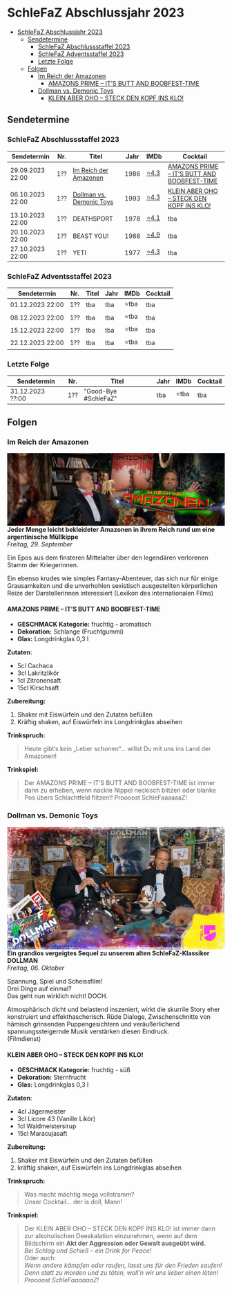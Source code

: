 # SchleFaZ Abschlussjahr 2023
- [SchleFaZ Abschlussjahr 2023](#schlefaz-abschlussjahr-2023)
  - [Sendetermine](#sendetermine)
    - [SchleFaZ Abschlussstaffel 2023](#schlefaz-abschlussstaffel-2023)
    - [SchleFaZ Adventsstaffel 2023](#schlefaz-adventsstaffel-2023)
    - [Letzte Folge](#letzte-folge)
  - [Folgen](#folgen)
    - [Im Reich der Amazonen](#im-reich-der-amazonen)
      - [AMAZONS PRIME – IT’S BUTT AND BOOBFEST-TIME](#amazons-prime--its-butt-and-boobfest-time)
    - [Dollman vs. Demonic Toys](#dollman-vs-demonic-toys)
      - [KLEIN ABER OHO – STECK DEN KOPF INS KLO!](#klein-aber-oho--steck-den-kopf-ins-klo)
 
## Sendetermine

### SchleFaZ Abschlussstaffel 2023

Sendetermin | Nr. | Titel | Jahr | IMDb | Cocktail
----------- | --- | ----- | ---- | ---- | --------
29.09.2023 22:00 | 1?? | [Im Reich der Amazonen](#im-reich-der-amazonen) | 1986 | [⭐4.3](https://www.imdb.com/title/tt0090627/) | [AMAZONS PRIME – IT’S BUTT AND BOOBFEST-TIME](#amazons-prime--its-butt-and-boobfest-time)
06.10.2023 22:00 | 1?? | [Dollman vs. Demonic Toys](#dollman-vs-demonic-toys) | 1993 | [⭐4.3](https://www.imdb.com/title/tt0106743/) | [KLEIN ABER OHO – STECK DEN KOPF INS KLO!](#klein-aber-oho--steck-den-kopf-ins-klo)
13.10.2023 22:00 | 1?? | DEATHSPORT | 1978 | [⭐4.1](https://www.imdb.com/title/tt0077414/) | tba
20.10.2023 22:00 | 1?? | BEAST YOU! | 1988 | [⭐4.9](https://www.imdb.com/title/tt0096142) | tba
27.10.2023 22:00 | 1?? | YETI | 1977 | [⭐4.3](https://www.imdb.com/title/tt0076937) | tba

### SchleFaZ Adventsstaffel 2023

Sendetermin | Nr. | Titel | Jahr | IMDb | Cocktail
----------- | --- | ----- | ---- | ---- | --------
01.12.2023 22:00 | 1?? | tba | tba | ⭐tba | tba
08.12.2023 22:00 | 1?? | tba | tba | ⭐tba | tba
15.12.2023 22:00 | 1?? | tba | tba | ⭐tba | tba
22.12.2023 22:00 | 1?? | tba | tba | ⭐tba | tba

### Letzte Folge

Sendetermin | Nr. | Titel | Jahr | IMDb | Cocktail
----------- | --- | ----- | ---- | ---- | --------
31.12.2023 ??:00 | 1?? | "Good-Bye #SchleFaZ" | tba | ⭐tba | tba

## Folgen

### Im Reich der Amazonen
<img align="right" src="images/amazonen.jpg" />

**Jeder Menge leicht bekleideter Amazonen in ihrem Reich rund um eine argentinische Müllkippe**  
_Freitag, 29. September_

Ein Epos aus dem finsteren Mittelalter über den legendären verlorenen Stamm der Kriegerinnen.

Ein ebenso krudes wie simples Fantasy-Abenteuer, 
das sich nur für einige Grausamkeiten und die unverhohlen sexistisch ausgestellten körperlichen Reize der Darstellerinnen interessiert (Lexikon des internationalen Films)

#### AMAZONS PRIME – IT’S BUTT AND BOOBFEST-TIME

- **GESCHMACK Kategorie:** fruchtig - aromatisch 
- **Dekoration:** Schlange (Fruchtgummi)  
- **Glas:** Longdrinkglas 0,3 l  

**Zutaten**: 
- 5cl Cachaca
- 3cl Lakritzlikör
- 1cl Zitronensaft
- 15cl Kirschsaft 

**Zubereitung:** 
1. Shaker mit Eiswürfeln und den Zutaten befüllen
2. Kräftig shaken, auf Eiswürfeln ins Longdrinkglas abseihen

**Trinkspruch:**
>Heute gibt’s kein „Leber schonen“...
willst Du mit uns ins Land der Amazonen!

**Trinkspiel:** 
>Der AMAZONS PRIME – IT’S BUTT AND BOOBFEST-TIME ist immer dann zu erheben, wenn nackte Nippel neckisch blitzen oder blanke Pos übers Schlachtfeld flitzen!! Proooost SchleFaaaaaaZ!

### Dollman vs. Demonic Toys
<img align="right" src="images/dollman.jpeg" />

**Ein grandios vergeigtes Sequel zu unserem alten SchleFaZ-Klassiker DOLLMAN**  
_Freitag, 06. Oktober_

Spannung, Spiel und Scheissfilm!  
Drei Dinge auf einmal?  
Das geht nun wirklich nicht! DOCH.

Atmosphärisch dicht und belastend inszeniert, wirkt die skurrile Story eher konstruiert und effekthascherisch. Rüde Dialoge, Zwischenschnitte von hämisch grinsenden Puppengesichtern und veräußerlichend spannungssteigernde Musik verstärken diesen Eindruck.  
(Filmdienst)

#### KLEIN ABER OHO – STECK DEN KOPF INS KLO!

- **GESCHMACK Kategorie:** fruchtig - süß 
- **Dekoration:** Sternfrucht  
- **Glas:** Longdrinkglas 0,3 l  

**Zutaten**: 
- 4cl Jägermeister
- 3cl Licore 43 (Vanille Likör)
- 1cl Waldmeistersirup
- 15cl Maracujasaft

**Zubereitung:** 
1. Shaker mit Eiswürfeln und den Zutaten befüllen
2. kräftig shaken, auf Eiswürfeln ins Longdrinkglas abseihen

**Trinkspruch:**
>Was macht mächtig mega vollstramm?  
Unser Cocktail... der is doll, Mann!

**Trinkspiel:** 
>Der KLEIN ABER OHO – STECK DEN KOPF INS KLO! ist immer dann zur alkoholischen Deeskalation einzunehmen, wenn auf dem Bildschirm ein **Akt der Aggression oder Gewalt ausgeübt wird.**  
_Bei Schlag und Schieß – ein Drink for Peace!_  
Oder auch:  
_Wenn andere kämpfen oder raufen, lasst uns für den Frieden saufen! Denn statt zu morden und zu töten, woll’n wir uns lieber einen löten!  
Proooost SchleFaaaaaaZ!_